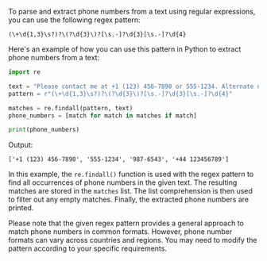 To parse and extract phone numbers from a text using regular expressions, you can use the following regex pattern:

```regex
(\+\d{1,3}\s?)?\(?\d{3}\)?[\s.-]?\d{3}[\s.-]?\d{4}
```

Here's an example of how you can use this pattern in Python to extract phone numbers from a text:

```python
import re

text = "Please contact me at +1 (123) 456-7890 or 555-1234. Alternate numbers: 987-6543, +44 123456789."
pattern = r"(\+\d{1,3}\s?)?\(?\d{3}\)?[\s.-]?\d{3}[\s.-]?\d{4}"

matches = re.findall(pattern, text)
phone_numbers = [match for match in matches if match]

print(phone_numbers)
```

Output:
```
['+1 (123) 456-7890', '555-1234', '987-6543', '+44 123456789']
```

In this example, the `re.findall()` function is used with the regex pattern to find all occurrences of phone numbers in the given text. The resulting matches are stored in the `matches` list. The list comprehension is then used to filter out any empty matches. Finally, the extracted phone numbers are printed.

Please note that the given regex pattern provides a general approach to match phone numbers in common formats. However, phone number formats can vary across countries and regions. You may need to modify the pattern according to your specific requirements.